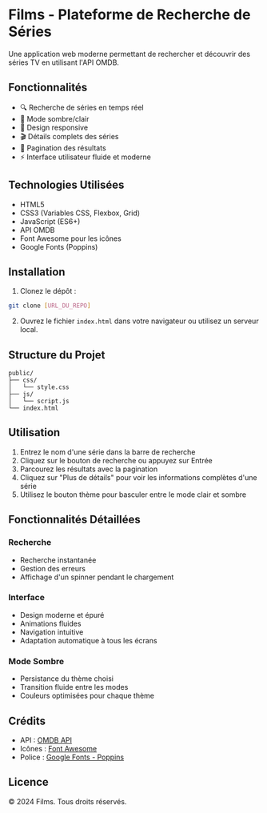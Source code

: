 # Films - Plateforme de Recherche de Séries

Une application web moderne permettant de rechercher et découvrir des séries TV en utilisant l'API OMDB.

## Fonctionnalités

- 🔍 Recherche de séries en temps réel
- 🌙 Mode sombre/clair
- 📱 Design responsive
- 🎬 Détails complets des séries
- 📄 Pagination des résultats
- ⚡ Interface utilisateur fluide et moderne

## Technologies Utilisées

- HTML5
- CSS3 (Variables CSS, Flexbox, Grid)
- JavaScript (ES6+)
- API OMDB
- Font Awesome pour les icônes
- Google Fonts (Poppins)

## Installation

1. Clonez le dépôt :
```bash
git clone [URL_DU_REPO]
```

2. Ouvrez le fichier `index.html` dans votre navigateur ou utilisez un serveur local.

## Structure du Projet

```
public/
├── css/
│   └── style.css
├── js/
│   └── script.js
└── index.html
```

## Utilisation

1. Entrez le nom d'une série dans la barre de recherche
2. Cliquez sur le bouton de recherche ou appuyez sur Entrée
3. Parcourez les résultats avec la pagination
4. Cliquez sur "Plus de détails" pour voir les informations complètes d'une série
5. Utilisez le bouton thème pour basculer entre le mode clair et sombre

## Fonctionnalités Détaillées

### Recherche
- Recherche instantanée
- Gestion des erreurs
- Affichage d'un spinner pendant le chargement

### Interface
- Design moderne et épuré
- Animations fluides
- Navigation intuitive
- Adaptation automatique à tous les écrans

### Mode Sombre
- Persistance du thème choisi
- Transition fluide entre les modes
- Couleurs optimisées pour chaque thème

## Crédits

- API : [OMDB API](https://www.omdbapi.com/)
- Icônes : [Font Awesome](https://fontawesome.com/)
- Police : [Google Fonts - Poppins](https://fonts.google.com/specimen/Poppins)

## Licence

© 2024 Films. Tous droits réservés. 